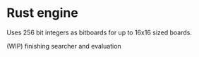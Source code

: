 # Rust engine

Uses 256 bit integers as bitboards for up to 16x16 sized boards.

(WIP) finishing searcher and evaluation